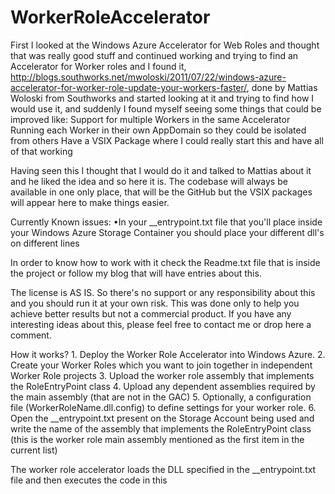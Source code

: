 WorkerRoleAccelerator
=====================

First I looked at the Windows Azure Accelerator for Web Roles and thought that was really good stuff and continued working and trying to find an Accelerator for Worker roles and I found it, http://blogs.southworks.net/mwoloski/2011/07/22/windows-azure-accelerator-for-worker-role-update-your-workers-faster/, done by Mattias Woloski from Southworks and started looking at it and trying to find how I would use it, and suddenly I found myself seeing some things that could be improved like: Support for multiple Workers in the same Accelerator Running each Worker in their own AppDomain so they could be isolated from others Have a VSIX Package where I could really start this and have all of that working 

Having seen this I thought that I would do it and talked to Mattias about it and he liked the idea and so here it is. The codebase will always be available in one only place, that will be the GitHub but the VSIX packages will appear here to make things easier.

Currently Known issues:
•In your __entrypoint.txt file that you'll place inside your Windows Azure Storage Container you should place your different dll's on different lines

In order to know how to work with it check the Readme.txt file that is inside the project or follow my blog that will have entries about this.

The license is AS IS. So there's no support or any responsibility about this and you should run it at your own risk. This was done only to help you achieve better results but not a commercial product. If you have any interesting ideas about this, please feel free to contact me or drop here a comment.

How it works? 1. Deploy the Worker Role Accelerator into Windows Azure. 2. Create your Worker Roles which you want to join together in independent Worker Role projects 3. Upload the worker role assembly that implements the RoleEntryPoint class 4. Upload any dependent assemblies required by the main assembly (that are not in the GAC) 5. Optionally, a configuration file (WorkerRoleName.dll.config) to define settings for your worker role. 6. Open the __entrypoint.txt present on the Storage Account being used and write the name of the assembly that implements the RoleEntryPoint class (this is the worker role main assembly mentioned as the first item in the current list)

The worker role accelerator loads the DLL specified in the __entrypoint.txt file and then executes the code in this 
